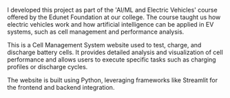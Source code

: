 I developed this project as part of the 'AI/ML and Electric Vehicles' course offered by the Edunet Foundation at our college. The course taught us how electric vehicles work and how artificial intelligence can be applied in EV systems, such as cell management and performance analysis.

This is a Cell Management System website used to test, charge, and discharge battery cells. It provides detailed analysis and visualization of cell performance and allows users to execute specific tasks such as charging profiles or discharge cycles.

The website is built using Python, leveraging frameworks like Streamlit for the frontend and backend integration.
